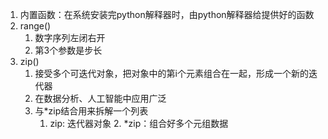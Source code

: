1. 内置函数：在系统安装完python解释器时，由python解释器给提供好的函数
  1. range()
      1. 数字序列左闭右开
      2. 第3个参数是步长
  2. zip()
      1. 接受多个可迭代对象，把对象中的第i个元素组合在一起，形成一个新的迭代器
      2. 在数据分析、人工智能中应用广泛
      3. 与*zip结合用来拆解一个列表
          1. zip: 迭代器对象
              2. *zip：组合好多个元组数据
